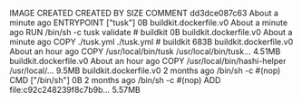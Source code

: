 IMAGE CREATED CREATED BY SIZE COMMENT
dd3dce087c63 About a minute ago ENTRYPOINT ["tusk"] 0B buildkit.dockerfile.v0
<missing> About a minute ago RUN /bin/sh -c tusk validate # buildkit 0B buildkit.dockerfile.v0
<missing> About a minute ago COPY ./tusk.yml ./tusk.yml # buildkit 683B buildkit.dockerfile.v0
<missing> About an hour ago COPY /usr/local/bin/tusk /usr/local/bin/tusk… 4.51MB buildkit.dockerfile.v0
<missing> About an hour ago COPY /usr/local/bin/hashi-helper /usr/local/… 9.5MB buildkit.dockerfile.v0
<missing> 2 months ago /bin/sh -c #(nop) CMD ["/bin/sh"] 0B
<missing> 2 months ago /bin/sh -c #(nop) ADD file:c92c248239f8c7b9b… 5.57MB

